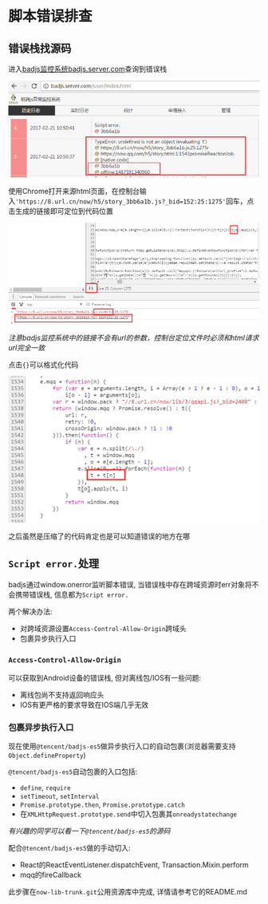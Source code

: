 
# 脚本错误排查

## 错误栈找源码

进入[badjs监控系统badjs.server.com](http://badjs.server.com)查询到错误栈

![](images/badjs_server.png)

使用Chrome打开来源html页面，在控制台输入`'https://8.url.cn/now/h5/story_3bb6a1b.js?_bid=152:25:1275'`回车，点击生成的链接即可定位到代码位置

![](images/badjs_chrome_1.png)

*注意badjs监控系统中的链接不会有url的参数，控制台定位文件时必须和html请求url完全一致*

点击`{}`可以格式化代码

![](images/badjs_chrome_2.png)

之后虽然是压缩了的代码肯定也是可以知道错误的地方在哪

## `Script error.`处理

badjs通过window.onerror监听脚本错误, 当错误栈中存在跨域资源时err对象将不会携带错误栈, 信息都为`Script error.`

两个解决办法:
- 对跨域资源设置`Access-Control-Allow-Origin`跨域头
- 包裹异步执行入口

### `Access-Control-Allow-Origin`

可以获取到Android设备的错误栈, 但对离线包/IOS有一些问题:
- 离线包尚不支持返回响应头
- IOS有更严格的要求导致在IOS端几乎无效

### 包裹异步执行入口

现在使用`@tencent/badjs-es5`做异步执行入口的自动包裹(浏览器需要支持`Object.defineProperty`) 

`@tencent/badjs-es5`自动包裹的入口包括:
- `define`, `require`
- `setTimeout`, `setInterval`
- `Promise.prototype.then`, `Promise.prototype.catch`
- 在`XMLHttpRequest.prototype.send`中切入包裹其`onreadystatechange`

*有兴趣的同学可以看一下`@tencent/badjs-es5`的源码*

配合`@tencent/badjs-es5`做的手动切入:
- React的ReactEventListener.dispatchEvent, Transaction.Mixin.perform
- mqq的fireCallback

此步骤在`now-lib-trunk.git`公用资源库中完成, 详情请参考它的README.md

